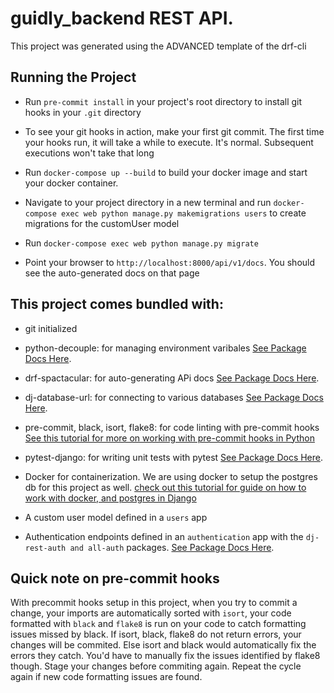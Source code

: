 <h1>
	guidly_backend REST API.
</h1>


This project was generated using the ADVANCED template of the drf-cli


## Running the Project

- Run `pre-commit install` in your project's root directory to install git hooks 
in your `.git` directory

- To see your git hooks in action, make your first git commit. The first time your hooks run,
it will take a while to execute. It's normal. Subsequent executions won't take that long

- Run `docker-compose up --build` to build your docker image and start your docker container.

- Navigate to your project directory in a new terminal and run 
`docker-compose exec web python manage.py makemigrations users` to create migrations for the customUser model

- Run `docker-compose exec web python manage.py migrate`

- Point your browser to `http://localhost:8000/api/v1/docs`. You should see the auto-generated 
docs on that page


## This project comes bundled with:
- git initialized

- python-decouple: for managing environment varibales 
[See Package Docs Here](https://pypi.org/project/python-decouple/). 

- drf-spactacular: for auto-generating APi docs 
[See Package Docs Here](https://drf-spectacular.readthedocs.io/en/latest/readme.html). 

- dj-database-url: for connecting to various databases 
[See Package Docs Here](https://github.com/jazzband/dj-database-url). 

- pre-commit, black, isort, flake8: for code linting with pre-commit hooks 
[See this tutorial for more on working with pre-commit hooks in Python](https://ljvmiranda921.github.io/notebook/2018/06/21/precommits-using-black-and-flake8/)

- pytest-django: for writing unit tests with pytest 
[See Package Docs Here](https://pytest-django.readthedocs.io/en/latest/). 

- Docker for containerization. We are using docker to setup the postgres db for this project as well.
[check out this tutorial for guide on how to work with docker, and postgres in Django](
	https://learndjango.com/tutorials/django-docker-and-postgresql-tutorial
)

- A custom user model defined in a `users` app

- Authentication endpoints defined in an `authentication` app with the `dj-rest-auth and all-auth` packages.
[See Package Docs Here](https://dj-rest-auth.readthedocs.io/en/latest/introduction.html). 


## Quick note on pre-commit hooks
With precommit hooks setup in this project, when you try to commit a change, 
your imports are automatically sorted with `isort`, your code formatted with `black`
and `flake8` is run on your code to catch formatting issues missed by black.
If isort, black, flake8 do not return errors, your changes will be commited.
Else isort and black would automatically fix the errors they catch. You'd have to manually fix the 
issues identified by flake8 though. Stage your changes
before commiting again. Repeat the cycle again if new code formatting issues are found.